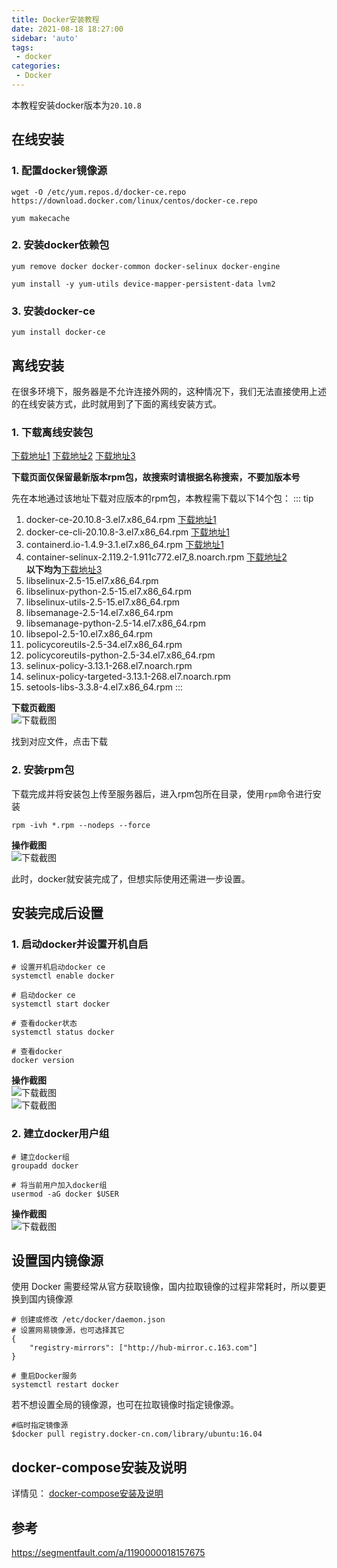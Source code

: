 ```yaml
---
title: Docker安装教程
date: 2021-08-18 18:27:00
sidebar: 'auto'
tags:
 - docker
categories:
 - Docker
---
```

本教程安装docker版本为`20.10.8`

## 在线安装
### 1. 配置docker镜像源
``` shell
wget -O /etc/yum.repos.d/docker-ce.repo https://download.docker.com/linux/centos/docker-ce.repo

yum makecache
```

### 2. 安装docker依赖包
``` shell
yum remove docker docker-common docker-selinux docker-engine

yum install -y yum-utils device-mapper-persistent-data lvm2
```

### 3. 安装docker-ce
``` shell
yum install docker-ce
```

## 离线安装

在很多环境下，服务器是不允许连接外网的，这种情况下，我们无法直接使用上述的在线安装方式，此时就用到了下面的离线安装方式。

### 1. 下载离线安装包

[下载地址1](https://download.docker.com/linux/centos/7/x86_64/stable/Packages/) 
[下载地址2](https://mirrors.aliyun.com/centos/7/extras/x86_64/Packages/) 
[下载地址3](https://mirrors.aliyun.com/centos/7/os/x86_64/Packages/) 

**下载页面仅保留最新版本rpm包，故搜索时请根据名称搜索，不要加版本号**

先在本地通过该地址下载对应版本的rpm包，本教程需下载以下14个包：
::: tip
1. docker-ce-20.10.8-3.el7.x86_64.rpm [下载地址1](https://download.docker.com/linux/centos/7/x86_64/stable/Packages/) 
2. docker-ce-cli-20.10.8-3.el7.x86_64.rpm [下载地址1](https://download.docker.com/linux/centos/7/x86_64/stable/Packages/) 
3. containerd.io-1.4.9-3.1.el7.x86_64.rpm [下载地址1](https://download.docker.com/linux/centos/7/x86_64/stable/Packages/)
4. container-selinux-2.119.2-1.911c772.el7_8.noarch.rpm [下载地址2](https://mirrors.aliyun.com/centos/7/extras/x86_64/Packages/)  
**以下均为**[下载地址3](https://mirrors.aliyun.com/centos/7/os/x86_64/Packages/) 
5. libselinux-2.5-15.el7.x86_64.rpm
6. libselinux-python-2.5-15.el7.x86_64.rpm
7. libselinux-utils-2.5-15.el7.x86_64.rpm
8. libsemanage-2.5-14.el7.x86_64.rpm
9.  libsemanage-python-2.5-14.el7.x86_64.rpm
10. libsepol-2.5-10.el7.x86_64.rpm
11. policycoreutils-2.5-34.el7.x86_64.rpm
12. policycoreutils-python-2.5-34.el7.x86_64.rpm
13. selinux-policy-3.13.1-268.el7.noarch.rpm
14. selinux-policy-targeted-3.13.1-268.el7.noarch.rpm
15. setools-libs-3.3.8-4.el7.x86_64.rpm
:::

**下载页截图**  
![下载截图](/img/blogs/2021/08/centos-source-url.png)

找到对应文件，点击下载

### 2. 安装rpm包
下载完成并将安装包上传至服务器后，进入rpm包所在目录，使用`rpm`命令进行安装
``` shell
rpm -ivh *.rpm --nodeps --force
```

**操作截图**  
![下载截图](/img/blogs/2021/08/rpm-install.png)

此时，docker就安装完成了，但想实际使用还需进一步设置。

## 安装完成后设置
### 1. 启动docker并设置开机自启
``` shell
# 设置开机启动docker ce
systemctl enable docker

# 启动docker ce
systemctl start docker

# 查看docker状态
systemctl status docker

# 查看docker
docker version
```

**操作截图**  
![下载截图](/img/blogs/2021/08/docker-set.png)  
![下载截图](/img/blogs/2021/08/docker-version.png)  

### 2. 建立docker用户组 
``` shell
# 建立docker组
groupadd docker

# 将当前用户加入docker组
usermod -aG docker $USER
```

**操作截图**  
![下载截图](/img/blogs/2021/08/docker-user.png)

## 设置国内镜像源
使用 Docker 需要经常从官方获取镜像，国内拉取镜像的过程非常耗时，所以要更换到国内镜像源
``` shell
# 创建或修改 /etc/docker/daemon.json
# 设置网易镜像源，也可选择其它
{
    "registry-mirrors": ["http://hub-mirror.c.163.com"]
}

# 重启Docker服务
systemctl restart docker
```

若不想设置全局的镜像源，也可在拉取镜像时指定镜像源。
``` shell
#临时指定镜像源
$docker pull registry.docker-cn.com/library/ubuntu:16.04
```

## docker-compose安装及说明
详情见： [docker-compose安装及说明](../../../docker/2021/08/docker-compose-install.md)

## 参考
<https://segmentfault.com/a/1190000018157675>